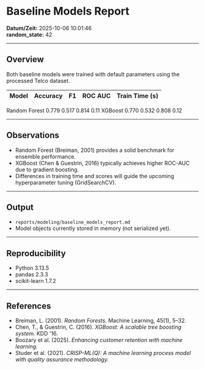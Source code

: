 # Baseline Models Report

**Datum/Zeit:** 2025-10-06 10:01:46  
**random_state:** 42  

---

## Overview
Both baseline models were trained with default parameters using the processed Telco dataset.

| Model | Accuracy | F1 | ROC AUC | Train Time (s) |
|--------|----------:|---:|---:|---------------:|
Random Forest 0.779 0.517 0.814 0.11
      XGBoost 0.770 0.532 0.808 0.12

---

## Observations
- Random Forest (Breiman, 2001) provides a solid benchmark for ensemble performance.  
- XGBoost (Chen & Guestrin, 2016) typically achieves higher ROC-AUC due to gradient boosting.  
- Differences in training time and scores will guide the upcoming hyperparameter tuning (GridSearchCV).  

---

## Output
- `reports/modeling/baseline_models_report.md`  
- Model objects currently stored in memory (not serialized yet).  

---

## Reproducibility
- Python 3.13.5  
- pandas 2.3.3  
- scikit-learn 1.7.2

---

## References
- Breiman, L. (2001). *Random Forests.* Machine Learning, 45(1), 5–32.  
- Chen, T., & Guestrin, C. (2016). *XGBoost: A scalable tree boosting system.* KDD '16.  
- Boozary et al. (2025). *Enhancing customer retention with machine learning.*  
- Studer et al. (2021). *CRISP-ML(Q): A machine learning process model with quality assurance methodology.*
